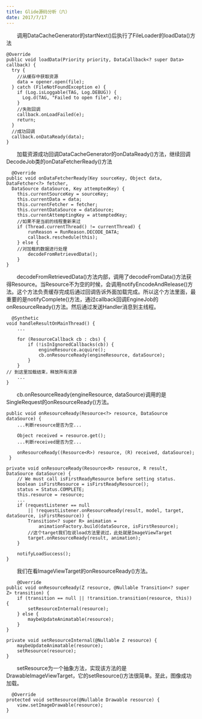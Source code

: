 ```yaml
---
title: Glide源码分析（六）
date: 2017/7/17 
---
```


　　调用DataCacheGenerator的startNext()后执行了FileLoader的loadData()方法
		  
	@Override
    public void loadData(Priority priority, DataCallback<? super Data> callback) {
      try {
		//从缓存中获取资源
        data = opener.open(file);
      } catch (FileNotFoundException e) {
        if (Log.isLoggable(TAG, Log.DEBUG)) {
          Log.d(TAG, "Failed to open file", e);
        }
		//失败回调
        callback.onLoadFailed(e);
        return;
      }
	  //成功回调
      callback.onDataReady(data);
    }
　　加载资源成功回调DataCacheGenerator的onDataReady()方法，继续回调DecodeJob类的onDataFetcherReady()方法

	  @Override
  	public void onDataFetcherReady(Key sourceKey, Object data, DataFetcher<?> fetcher,
      DataSource dataSource, Key attemptedKey) {
    	this.currentSourceKey = sourceKey;
    	this.currentData = data;
    	this.currentFetcher = fetcher;
    	this.currentDataSource = dataSource;
    	this.currentAttemptingKey = attemptedKey;
		//如果不是当前的线程重新来过
    	if (Thread.currentThread() != currentThread) {
      		runReason = RunReason.DECODE_DATA;
      		callback.reschedule(this);
    	} else {
		//对加载的数据进行处理
      		decodeFromRetrievedData();
    	}
  	}
　　decodeFromRetrievedData()方法内部，调用了decodeFromData()方法获得Resource。当Resource不为空的时候，会调用notifyEncodeAndRelease()方法。这个方法负责缓存完成后通过回调告诉外面加载完成。所以这个方法里面，最重要的是notifyComplete()方法，通过callback回调EngineJob的onResourceReady()方法。然后通过发送Handler消息到主线程。

	  @Synthetic
  	void handleResultOnMainThread() {
    	...

    	for (ResourceCallback cb : cbs) {
      		if (!isInIgnoredCallbacks(cb)) {
        		engineResource.acquire();
        		cb.onResourceReady(engineResource, dataSource);
      		}
    	}
    // 到这里加载结束，释放所有资源
	    ...
  	}
　　cb.onResourceReady(engineResource, dataSource)调用的是SingleRequest的onResourceReady()方法。

	public void onResourceReady(Resource<?> resource, DataSource dataSource) {
    	...判断resource是否为空...

    	Object received = resource.get();
    	...判断received是否为空...

    	onResourceReady((Resource<R>) resource, (R) received, dataSource);
 	 }

	private void onResourceReady(Resource<R> resource, R result, DataSource dataSource) {
    	// We must call isFirstReadyResource before setting status.
   	 	boolean isFirstResource = isFirstReadyResource();
    	status = Status.COMPLETE;
    	this.resource = resource;
    	...
    	if (requestListener == null
        	|| !requestListener.onResourceReady(result, model, target, dataSource, isFirstResource)) {
      		Transition<? super R> animation =
          		animationFactory.build(dataSource, isFirstResource);
			//这个target我们在说load方法里说过，此处就是ImageViewTarget
      		target.onResourceReady(result, animation);
    	}

    	notifyLoadSuccess();
  	}
　　我们在看ImageViewTarget的onResourceReady()方法。

		@Override
  	public void onResourceReady(Z resource, @Nullable Transition<? super Z> transition) {
    	if (transition == null || !transition.transition(resource, this)) {
      		setResourceInternal(resource);
    	} else {
      		maybeUpdateAnimatable(resource);
    	}
  	}

	private void setResourceInternal(@Nullable Z resource) {
    	maybeUpdateAnimatable(resource);
    	setResource(resource);
  	}
　　setResource为一个抽象方法，实现该方法的是DrawableImageViewTarget，它的setResource()方法很简单。至此，图像成功加载。

	  @Override
  	protected void setResource(@Nullable Drawable resource) {
    	view.setImageDrawable(resource);
  	}